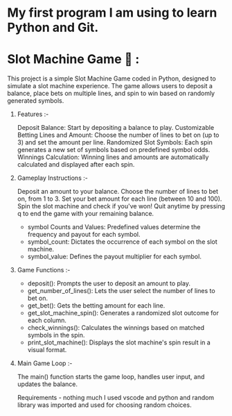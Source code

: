 My first program I am using to learn Python and Git.
===============================================================================================================================================================
# Slot Machine Game 🎰 :

This project is a simple Slot Machine Game coded in Python, designed to simulate a slot machine experience. The game allows users to deposit a balance, place bets on multiple lines, and spin to win based on randomly generated symbols.

1. Features :-
 
    Deposit Balance: Start by depositing a balance to play.
    Customizable Betting Lines and Amount: Choose the number of lines to bet on (up to 3) and set the amount per line.
    Randomized Slot Symbols: Each spin generates a new set of symbols based on predefined symbol odds.
    Winnings Calculation: Winning lines and amounts are automatically calculated and displayed after each spin.

 2. Gameplay Instructions :-

    Deposit an amount to your balance.
    Choose the number of lines to bet on, from 1 to 3.
    Set your bet amount for each line (between 10 and 100).
    Spin the slot machine and check if you've won!
    Quit anytime by pressing q to end the game with your remaining balance.
    

    - symbol Counts and Values: Predefined values determine the frequency and payout for each symbol.
    - symbol_count: Dictates the occurrence of each symbol on the slot machine.
    - symbol_value: Defines the payout multiplier for each symbol.

3. Game Functions :-

    - deposit(): Prompts the user to deposit an amount to play.
    - get_number_of_lines(): Lets the user select the number of lines to bet on.
    - get_bet(): Gets the betting amount for each line.
    - get_slot_machine_spin(): Generates a randomized slot outcome for each column.
    - check_winnings(): Calculates the winnings based on matched symbols in the spin.
    - print_slot_machine(): Displays the slot machine's spin result in a visual format.

4. Main Game Loop :-

      The main() function starts the game loop, handles user input, and updates the balance.
      
      Requirements - nothing much I used vscode and python and random library was imported and used for choosing random choices.
